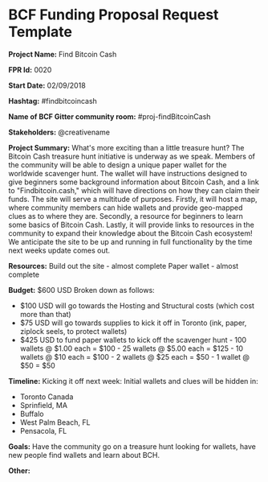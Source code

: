 
# BCF Funding Proposal Request Template

**Project Name:**
Find Bitcoin Cash

**FPR Id:**
0020

**Start Date:**
02/09/2018

**Hashtag:**
#findbitcoincash

**Name of BCF Gitter community room:**
#proj-findBitcoinCash

**Stakeholders:**
@creativename

**Project Summary:**
What&#39;s more exciting than a little treasure hunt? The Bitcoin Cash treasure hunt initiative is underway as we speak. Members of the community will be able to design a unique paper wallet for the worldwide scavenger hunt. The wallet will have instructions designed to give beginners some background information about Bitcoin Cash, and a link to &quot;Findbitcoin.cash,&quot; which will have directions on how they can claim their funds. The site will serve a multitude of purposes. Firstly, it will host a map, where community members can hide wallets and provide geo-mapped clues as to where they are. Secondly, a resource for beginners to learn some basics of Bitcoin Cash. Lastly, it will provide links to resources in the community to expand their knowledge about the Bitcoin Cash ecosystem! We anticipate the site to be up and running in full functionality by the time next weeks update comes out.

**Resources:**
Build out the site - almost complete
Paper wallet - almost complete

**Budget:**
$600 USD Broken down as follows:
- $100 USD will go towards the Hosting and Structural costs (which cost more than that)
- $75 USD will go towards supplies to kick it off in Toronto (ink, paper, ziplock seels, to protect wallets)
- $425 USD to fund paper wallets to kick off the scavenger hunt
        - 100 wallets @ $1.00 each = $100
        - 25 wallets @ $5.00 each = $125
        - 10 wallets @ $10 each = $100
        - 2 wallets @ $25 each = $50
        - 1 wallet @ $50 = $50

**Timeline:**
Kicking it off next week:
Initial wallets and clues will be hidden in: 
- Toronto Canada
- Sprinfield, MA
- Buffalo  
- West Palm Beach, FL
- Pensacola, FL

**Goals:**
Have the community go on a treasure hunt looking for wallets, have new people find wallets and learn about BCH. 

**Other:**

